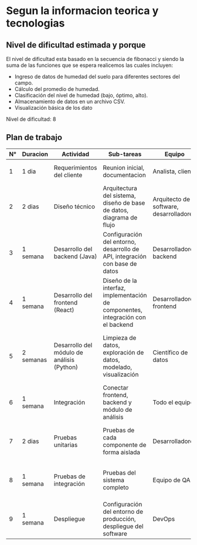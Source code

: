 # Segun la informacion teorica y tecnologias

## Nivel de dificultad estimada y porque

El nivel de dificultad esta basado en la secuencia de fibonacci y siendo la suma de las funciones que se espera realicemos las cuales incluyen:

-   Ingreso de datos de humedad del suelo para diferentes sectores del campo.
-   Cálculo del promedio de humedad.
-   Clasificación del nivel de humedad (bajo, óptimo, alto).
-   Almacenamiento de datos en un archivo CSV.
-   Visualización básica de los dato

Nivel de dificultad: 8

## Plan de trabajo

| N°  | Duracion  | Actividad                                  | Sub-tareas                                                                       | Equipo                                  | Observaciones                                                                |
| --- | --------- | ------------------------------------------ | -------------------------------------------------------------------------------- | --------------------------------------- | ---------------------------------------------------------------------------- |
| 1   | 1 dia     | Requerimientos del cliente                 | Reunion inicial, documentacion                                                   | Analista, cliente                       | Definir alcance y funcionalidades                                            |
| 2   | 2 dias    | Diseño técnico                             | Arquitectura del sistema, diseño de base de datos, diagrama de flujo             | Arquitecto de software, desarrolladores | Definir tecnologías, componentes y flujos de datos                           |
| 3   | 1 semana  | Desarrollo del backend (Java)              | Configuración del entorno, desarrollo de API, integración con base de datos      | Desarrolladores backend                 | Crear la lógica del servidor y la gestión de datos                           |
| 4   | 1 semana  | Desarrollo del frontend (React)            | Diseño de la interfaz, implementación de componentes, integración con el backend | Desarrolladores frontend                | Crear la interfaz de usuario para visualización y interacción                |
| 5   | 2 semanas | Desarrollo del módulo de análisis (Python) | Limpieza de datos, exploración de datos, modelado, visualización                 | Científico de datos                     | Desarrollar algoritmos para analizar los datos de humedad y generar insights |
| 6   | 1 semana  | Integración                                | Conectar frontend, backend y módulo de análisis                                  | Todo el equipo                          | Asegurar la comunicación y el flujo de datos entre los componentes           |
| 7   | 2 dias    | Pruebas unitarias                          | Pruebas de cada componente de forma aislada                                      | Desarrolladores                         | Verificar el correcto funcionamiento de cada parte del sistema               |
| 8   | 1 semana  | Pruebas de integración                     | Pruebas del sistema completo                                                     | Equipo de QA                            | Asegurar que los componentes interactúen correctamente                       |
| 9   | 1 semana  | Despliegue                                 | Configuración del entorno de producción, despliegue del software                 | DevOps                                  | Preparar el sistema para su uso en producción                                |
